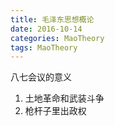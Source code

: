```yaml
---
title: 毛泽东思想概论
date: 2016-10-14
categories: MaoTheory
tags: MaoTheory
---
```


八七会议的意义

1. 土地革命和武装斗争
2. 枪杆子里出政权
